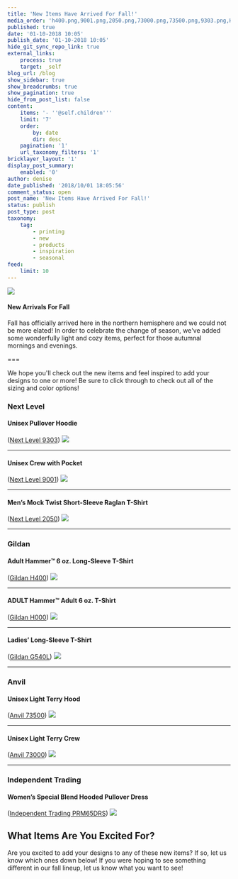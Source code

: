 ```yaml
---
title: 'New Items Have Arrived For Fall!'
media_order: 'h400.png,9001.png,2050.png,73000.png,73500.png,9303.png,H000.png,fall arrivals.jpg,G540L.png,PRM65DRS_Carbon_Front-fs8.png'
published: true
date: '01-10-2018 10:05'
publish_date: '01-10-2018 10:05'
hide_git_sync_repo_link: true
external_links:
    process: true
    target: _self
blog_url: /blog
show_sidebar: true
show_breadcrumbs: true
show_pagination: true
hide_from_post_list: false
content:
    items: '- ''@self.children'''
    limit: '7'
    order:
        by: date
        dir: desc
    pagination: '1'
    url_taxonomy_filters: '1'
bricklayer_layout: '1'
display_post_summary:
    enabled: '0'
author: denise
date_published: '2018/10/01 18:05:56'
comment_status: open
post_name: 'New Items Have Arrived For Fall!'
status: publish
post_type: post
taxonomy:
    tag:
        - printing
        - new
        - products
        - inspiration
        - seasonal
feed:
    limit: 10
---
```


[![](fall%20arrivals.jpg)](/blog/product-updates/new-items-have-arrived-for-fall)

#### New Arrivals For Fall
Fall has officially arrived here in the northern hemisphere and we could not be more elated! In order to celebrate the change of season, we've added some wonderfully light and cozy items, perfect for those autumnal mornings and evenings. 

===

We hope you'll check out the new items and feel inspired to add your designs to one or more! Be sure to click through to check out all of the sizing and color options! 

### Next Level

#### Unisex Pullover Hoodie<br>
([Next Level 9303](https://printaura.com/product-view/?v=1&hdn=NTg3))
![](9303.png)

-----------------------------------------------------------

#### Unisex Crew with Pocket<br>
([Next Level 9001](https://printaura.com/product-view/?v=1&hdn=NTg4))
![](9001.png)

-----------------------------------------------------------

#### Men’s Mock Twist Short-Sleeve Raglan T-Shirt<br>
([Next Level 2050](https://printaura.com/product-view/?v=1&hdn=NTg5))
![](2050.png)

-----------------------------------------------------------

### Gildan

#### Adult Hammer™ 6 oz. Long-Sleeve T-Shirt<br>
([Gildan H400](https://printaura.com/product-view/?v=1&hdn=NTky))
![](h400.png)

-----------------------------------------------------------

#### ADULT Hammer™ Adult 6 oz. T-Shirt<br>
([Gildan H000](https://printaura.com/product-view/?v=1&hdn=NTk1))
![](H000.png)

-----------------------------------------------------------

#### Ladies’ Long-Sleeve T-Shirt<br>
([Gildan G540L](https://printaura.com/product-view/?v=1&hdn=NTk0))
![](G540L.png)

-----------------------------------------------------------

### Anvil

#### Unisex Light Terry Hood<br>
([Anvil 73500](https://printaura.com/product-view/?v=1&hdn=NTk2))
![](73500.png)

-----------------------------------------------------------

#### Unisex Light Terry Crew<br>
([Anvil 73000](https://printaura.com/product-view/?v=1&hdn=NTk3))
![](73000.png)

-----------------------------------------------------------

### Independent Trading

#### Women’s Special Blend Hooded Pullover Dress<br> 
([Independent Trading PRM65DRS](https://printaura.com/product-view/?v=special_blend_pullover_hoodie_dress&hdn=NTc3))
![](PRM65DRS_Carbon_Front-fs8.png)

## What Items Are You Excited For?
Are you excited to add your designs to any of these new items? If so, let us know which ones down below! If you were hoping to see something different in our fall lineup, let us know what you want to see! 
